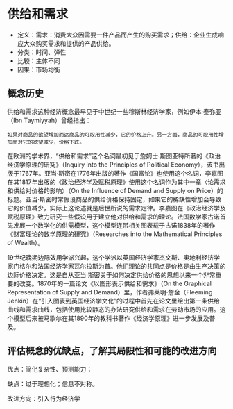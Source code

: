 # 供给和需求

* 定义：需求：消费大众因需要一件产品而产生的购买需求；供给：企业生成响应大众购买需求和提供的产品供给。
* 分类：时间、弹性
* 比较：主体不同
* 因果：市场均衡

## 概念历史

供给和需求这种经济概念最早见于中世纪一些穆斯林经济学家，例如伊本·泰弥亚（Ibn Taymiyyah）曾经指出：


`如果对商品的欲望增加而这商品的可取用性减少，它的价格上升。另一方面，商品的可取用性增加而对它的欲望减少，价格下跌。`


在欧洲的学术界，“供给和需求”这个名词最初见于詹姆士·斯图亚特所著的《政治经济学原理的研究》（Inquiry into the Principles of Political Economy），该书出版于1767年。亚当·斯密在1776年出版的著作《国富论》也使用这个名词，李嘉图在其1817年出版的《政治经济学及赋税原理》使用这个名词作为其中一章〈论需求和供给对价格的影响〉（On the Influence of Demand and Supply on Price）的标题。亚当·斯密时常假设商品的供给价格保持固定，如果它的稀缺性增加会导致它的价值减少，实际上这论述就是后世所说的需求定律。李嘉图在《政治经济学及赋税原理》致力研究一些假设用于建立他对供给和需求的理论。法国数学家古诺首先发展一个数学化的供需模型，这个模型连带相关图表载于古诺1838年的著作《财富理论的数学原理的研究》（Researches into the Mathematical Principles of Wealth）。

19世纪晚期边际效用学派兴起，这个学派以英国经济学家杰文斯、奥地利经济学家门格尔和法国经济学家瓦尔拉斯为首。他们理论的共同点是价格是由生产决策的边际价格决定。这是自从亚当·斯密关于如何决定供给价格的思想以来一个非常重要的改变。1870年的一篇论文《以图形表示供给和需求》（On the Graphical Representation of Supply and Demand）里，作者弗莱明·詹金（Fleeming Jenkin）在“引入图表到英国经济学文化”的过程中首先在论文里绘出第一条供给曲线和需求曲线，包括使用比较静态的办法研究供给和需求在劳动市场的应用。这个模型后来被马歇尔在其1890年的教科书著作《经济学原理》进一步发展及普及。

## 评估概念的优缺点，了解其局限性和可能的改进方向

优点：简化复杂性、预测能力；

缺点：过于理想化；信息不对称。

改进方向：引入行为经济学
